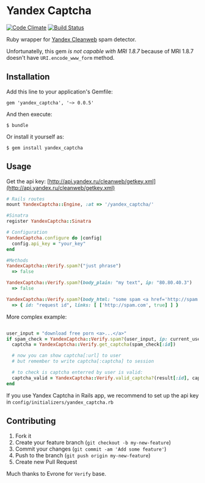 # Yandex Captcha

[![Code Climate](https://codeclimate.com/github/merqlove/yandex-captcha.png)](https://codeclimate.com/github/merqlove/yandex-captcha)
[![Build Status](https://travis-ci.org/merqlove/yandex-captcha.svg)](https://travis-ci.org/merqlove/yandex-captcha)

Ruby wrapper for [Yandex Cleanweb](http://api.yandex.ru/cleanweb/) spam detector.

Unfortunatelly, this gem *is not capable with MRI 1.8.7* because of MRI 1.8.7 doesn't have `URI.encode_www_form` method.

## Installation

Add this line to your application's Gemfile:

    gem 'yandex_captcha', '~> 0.0.5'

And then execute:

    $ bundle

Or install it yourself as:

    $ gem install yandex_captcha

## Usage

Get the api key: [http://api.yandex.ru/cleanweb/getkey.xml](http://api.yandex.ru/cleanweb/getkey.xml)

```ruby
# Rails routes
mount YandexCaptcha::Engine, :at => '/yandex_captcha/'

#Sinatra
register YandexCaptcha::Sinatra

# Configuration
YandexCaptcha.configure do |config|
  config.api_key = "your_key"
end

#Methods
YandexCaptcha::Verify.spam?("just phrase")
  => false

YandexCaptcha::Verify.spam?(body_plain: "my text", ip: "80.80.40.3")
  => false

YandexCaptcha::Verify.spam?(body_html: "some spam <a href='http://spam.com'>spam link</a>")
  => { id: "request id", links: [ ['http://spam.com', true] ] }
```

More complex example:

```ruby

user_input = "download free porn <a>...</a>"
if spam_check = YandexCaptcha::Verify.spam?(user_input, ip: current_user.ip)
  captcha = YandexCaptcha::Verify.get_captcha(spam_check[:id])

  # now you can show captcha[:url] to user
  # but remember to write captcha[:captcha] to session

  # to check is captcha enterred by user is valid:
  captcha_valid = YandexCaptcha::Verify.valid_captcha?(result[:id], captcha[:captcha], user_captcha)
end
```

If you use Yandex Captcha in Rails app, we recommend to set up the api key in `config/initializers/yandex_captcha.rb`

## Contributing

1. Fork it
2. Create your feature branch (`git checkout -b my-new-feature`)
3. Commit your changes (`git commit -am 'Add some feature'`)
4. Push to the branch (`git push origin my-new-feature`)
5. Create new Pull Request

Much thanks to Evrone for `Verify` base.